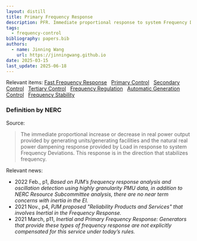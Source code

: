 ```yaml
---
layout: distill
title: Primary Frequency Response
description: PFR. Immediate proportional response to system Frequency Deviations.
tags:
  - frequency-control
bibliography: papers.bib
authors:
  - name: Jinning Wang
    url: https://jinningwang.github.io
date: 2025-03-15
last_update: 2025-06-18
---
```


Relevant items: [Fast Frequency Response](/wiki/fast-frequency-response) &nbsp; [Primary Control](/wiki/primary-control) &nbsp; [Secondary Control](/wiki/secondary-control) &nbsp; [Tertiary Control](/wiki/tertiary-control) &nbsp; [Frequency Regulation](/wiki/frequency-regulation) &nbsp; [Automatic Generation Control](/wiki/automatic-generation-control) &nbsp; [Frequency Stability](/wiki/frequency-stability)

### Definition by NERC

Source: <d-cite key="nerc2024glossary"></d-cite>

> The immediate proportional increase or decrease in real power output provided by generating units/generating facilities and the natural real power dampening response provided by Load in response to system Frequency Deviations.
> This response is in the direction that stabilizes frequency.

Relevant news:

- 2022 Feb., <d-cite key="pjm2022reliability"></d-cite> p1, _Based on PJM’s frequency response analysis and oscillation detection using highly granularity PMU data, in addition to NERC Resource Subcommittee analysis, there are no near term concerns with inertia in the EI._
- 2021 Nov., <d-cite key="pjm2021capacity"></d-cite> p4, _PJM proposed "Reliability Products and Services" that involves Inertial in the Frequency Response._
- 2021 March, <d-cite key="pjm2021reliability"></d-cite> p11, _Inertial and Primary Frequency Response: Generators that provide these types of frequency response are not explicitly compensated for this service under today’s rules._
